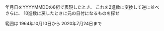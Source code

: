 年月日をYYYYMMDDの8桁で表現したとき、
これを2進数に変換して逆に並べさらに、
10進数に戻したときに元の日付になるものを探せ

範囲は
1964年10月10日から
2020年7月24日まで
